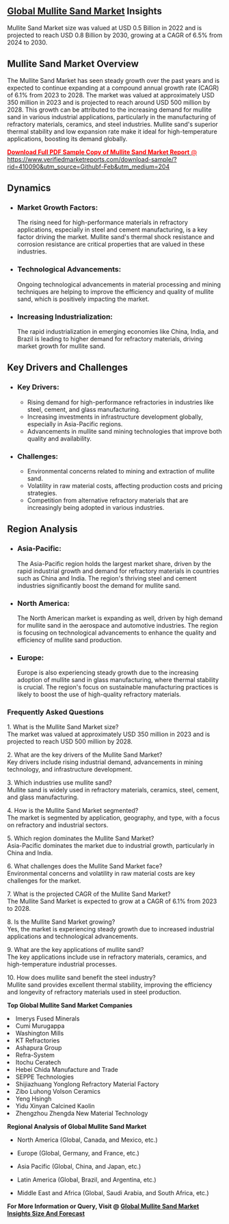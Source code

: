 <h2><a href="https://www.verifiedmarketreports.com/download-sample/?rid=410090&amp;utm_source=Githubf&amp;utm_medium=204" target="_blank">Global Mullite Sand Market</a> Insights</h2><p>Mullite Sand Market size was valued at USD 0.5 Billion in 2022 and is projected to reach USD 0.8 Billion by 2030, growing at a CAGR of 6.5% from 2024 to 2030.</p><p> <h2>Mullite Sand Market Overview</h2> <p>The Mullite Sand Market has seen steady growth over the past years and is expected to continue expanding at a compound annual growth rate (CAGR) of 6.1% from 2023 to 2028. The market was valued at approximately USD 350 million in 2023 and is projected to reach around USD 500 million by 2028. This growth can be attributed to the increasing demand for mullite sand in various industrial applications, particularly in the manufacturing of refractory materials, ceramics, and steel industries. Mullite sand's superior thermal stability and low expansion rate make it ideal for high-temperature applications, boosting its demand globally.</p> <p><a href="#"><p><span class=""><span style="color: #ff0000;"><strong>Download Full PDF Sample Copy of Mullite Sand Market Report</strong> @ </span><a href="https://www.verifiedmarketreports.com/download-sample/?rid=410090&amp;utm_source=Githubf-Feb&amp;utm_medium=204" target="_blank">https://www.verifiedmarketreports.com/download-sample/?rid=410090&amp;utm_source=Githubf-Feb&amp;utm_medium=204</a></span></p></a></p> <h2>Dynamics</h2> <ul> <li><h3>Market Growth Factors:</h3> The rising need for high-performance materials in refractory applications, especially in steel and cement manufacturing, is a key factor driving the market. Mullite sand's thermal shock resistance and corrosion resistance are critical properties that are valued in these industries.</li> <li><h3>Technological Advancements:</h3> Ongoing technological advancements in material processing and mining techniques are helping to improve the efficiency and quality of mullite sand, which is positively impacting the market.</li> <li><h3>Increasing Industrialization:</h3> The rapid industrialization in emerging economies like China, India, and Brazil is leading to higher demand for refractory materials, driving market growth for mullite sand.</li> </ul> <h2>Key Drivers and Challenges</h2> <ul> <li><h3>Key Drivers:</h3> <ul> <li>Rising demand for high-performance refractories in industries like steel, cement, and glass manufacturing.</li> <li>Increasing investments in infrastructure development globally, especially in Asia-Pacific regions.</li> <li>Advancements in mullite sand mining technologies that improve both quality and availability.</li> </ul></li> <li><h3>Challenges:</h3> <ul> <li>Environmental concerns related to mining and extraction of mullite sand.</li> <li>Volatility in raw material costs, affecting production costs and pricing strategies.</li> <li>Competition from alternative refractory materials that are increasingly being adopted in various industries.</li> </ul></li> </ul> <h2>Region Analysis</h2> <ul> <li><h3>Asia-Pacific:</h3> The Asia-Pacific region holds the largest market share, driven by the rapid industrial growth and demand for refractory materials in countries such as China and India. The region's thriving steel and cement industries significantly boost the demand for mullite sand.</li> <li><h3>North America:</h3> The North American market is expanding as well, driven by high demand for mullite sand in the aerospace and automotive industries. The region is focusing on technological advancements to enhance the quality and efficiency of mullite sand production.</li> <li><h3>Europe:</h3> Europe is also experiencing steady growth due to the increasing adoption of mullite sand in glass manufacturing, where thermal stability is crucial. The region's focus on sustainable manufacturing practices is likely to boost the use of high-quality refractory materials.</li> </ul> <h3>Frequently Asked Questions</h3> <p>1. What is the Mullite Sand Market size? <br> The market was valued at approximately USD 350 million in 2023 and is projected to reach USD 500 million by 2028.</p> <p>2. What are the key drivers of the Mullite Sand Market? <br> Key drivers include rising industrial demand, advancements in mining technology, and infrastructure development.</p> <p>3. Which industries use mullite sand? <br> Mullite sand is widely used in refractory materials, ceramics, steel, cement, and glass manufacturing.</p> <p>4. How is the Mullite Sand Market segmented? <br> The market is segmented by application, geography, and type, with a focus on refractory and industrial sectors.</p> <p>5. Which region dominates the Mullite Sand Market? <br> Asia-Pacific dominates the market due to industrial growth, particularly in China and India.</p> <p>6. What challenges does the Mullite Sand Market face? <br> Environmental concerns and volatility in raw material costs are key challenges for the market.</p> <p>7. What is the projected CAGR of the Mullite Sand Market? <br> The Mullite Sand Market is expected to grow at a CAGR of 6.1% from 2023 to 2028.</p> <p>8. Is the Mullite Sand Market growing? <br> Yes, the market is experiencing steady growth due to increased industrial applications and technological advancements.</p> <p>9. What are the key applications of mullite sand? <br> The key applications include use in refractory materials, ceramics, and high-temperature industrial processes.</p> <p>10. How does mullite sand benefit the steel industry? <br> Mullite sand provides excellent thermal stability, improving the efficiency and longevity of refractory materials used in steel production.</p> </p><p><strong>Top Global Mullite Sand Market Companies</strong></p><div data-test-id=""><p><li>Imerys Fused Minerals</li><li> Cumi Murugappa</li><li> Washington Mills</li><li> KT Refractories</li><li> Ashapura Group</li><li> Refra-System</li><li> Itochu Ceratech</li><li> Hebei Chida Manufacture and Trade</li><li> SEPPE Technologies</li><li> Shijiazhuang Yonglong Refractory Material Factory</li><li> Zibo Luhong Volson Ceramics</li><li> Yeng Hsingh</li><li> Yidu Xinyan Calcined Kaolin</li><li> Zhengzhou Zhengda New Material Technology</li></p><div><strong>Regional Analysis of&nbsp;Global Mullite Sand Market</strong></div><ul><li dir="ltr"><p dir="ltr">North America&nbsp;(Global, Canada, and Mexico, etc.)</p></li><li dir="ltr"><p dir="ltr">Europe (Global, Germany, and France, etc.)</p></li><li dir="ltr"><p dir="ltr">Asia Pacific&nbsp;(Global, China, and Japan, etc.)</p></li><li dir="ltr"><p dir="ltr">Latin America&nbsp;(Global, Brazil, and Argentina, etc.)</p></li><li dir="ltr">Middle East and Africa&nbsp;(Global, Saudi Arabia, and South Africa, etc.)</li></ul><p><strong>For More Information or Query, Visit @&nbsp;</strong><strong><a href="https://www.verifiedmarketreports.com/product/mullite-sand-market/?utm_source=Githubf&amp;utm_medium=204" target="_blank">Global Mullite Sand Market Insights Size And Forecast</a></strong></p></div>
